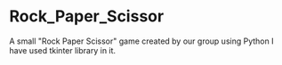 # Rock_Paper_Scissor
A small "Rock Paper Scissor" game created by our group using Python
I have used tkinter library in it.

